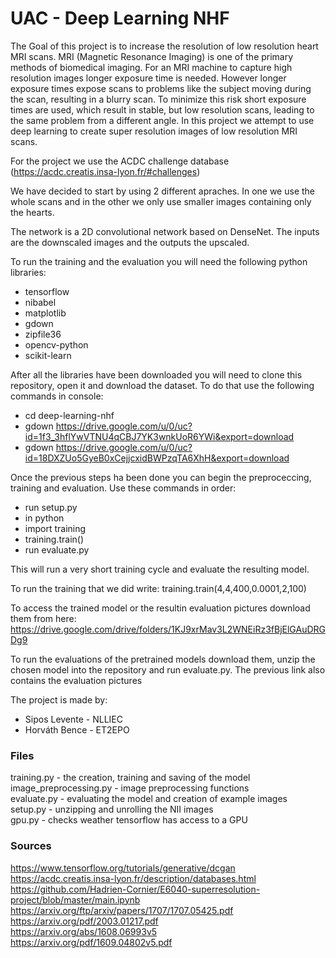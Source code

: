 # UAC - Deep Learning NHF

The Goal of this project is to increase the resolution of low resolution heart MRI scans. MRI (Magnetic Resonance Imaging) is one of the primary methods of biomedical imaging. For an MRI machine to capture high resolution images longer exposure time is needed. However longer exposure times expose scans to problems like the subject moving during the scan, resulting in a blurry scan. To minimize this risk short exposure times are used, which result in stable, but low resolution scans, leading to the same problem from a different angle. In this project we attempt to use deep learning to create super resolution images of low resolution MRI scans.

For the project we use the ACDC challenge database (https://acdc.creatis.insa-lyon.fr/#challenges)

We have decided to start by using 2 different apraches. In one we use the whole scans and in the other we only use smaller images containing only the hearts.

The network is a 2D convolutional network based on DenseNet. The inputs are the downscaled images and the outputs the upscaled.

To run the training and the evaluation you will need the following python libraries:
- tensorflow
- nibabel
- matplotlib
- gdown
- zipfile36
- opencv-python
- scikit-learn

After all the libraries have been downloaded you will need to clone this repository, open it and download the dataset.
To do that use the following commands in console:
- cd deep-learning-nhf
- gdown https://drive.google.com/u/0/uc?id=1f3_3hflYwVTNU4qCBJ7YK3wnkUoR6YWi&export=download
- gdown https://drive.google.com/u/0/uc?id=18DXZUo5GyeB0xCejjcxidBWPzqTA6XhH&export=download

Once the previous steps ha been done you can begin the preproceccing, training and evaluation.
Use these commands in order:
- run setup.py
- in python
-   import training
-   training.train()
- run evaluate.py

This will run a very short training cycle and evaluate the resulting model.

To run the training that we did write: training.train(4,4,400,0.0001,2,100)

To access the trained model or the resultin evaluation pictures download them from here: https://drive.google.com/drive/folders/1KJ9xrMav3L2WNEiRz3fBjElGAuDRGDg9

To run the evaluations of the pretrained models download them, unzip the chosen model into the repository and run evaluate.py. The previous link also contains the evaluation pictures


The project is made by:
- Sipos Levente - NLLIEC
- Horváth Bence - ET2EPO

### Files

training.py - the creation, training and saving of the model    
image_preprocessing.py - image preprocessing functions  
evaluate.py - evaluating the model and creation of example images   
setup.py - unzipping and unrolling the NII images   
gpu.py - checks weather tensorflow has access to a GPU    


### Sources
https://www.tensorflow.org/tutorials/generative/dcgan  
https://acdc.creatis.insa-lyon.fr/description/databases.html  
https://github.com/Hadrien-Cornier/E6040-superresolution-project/blob/master/main.ipynb   
https://arxiv.org/ftp/arxiv/papers/1707/1707.05425.pdf    
https://arxiv.org/pdf/2003.01217.pdf    
https://arxiv.org/abs/1608.06993v5    
https://arxiv.org/pdf/1609.04802v5.pdf    
